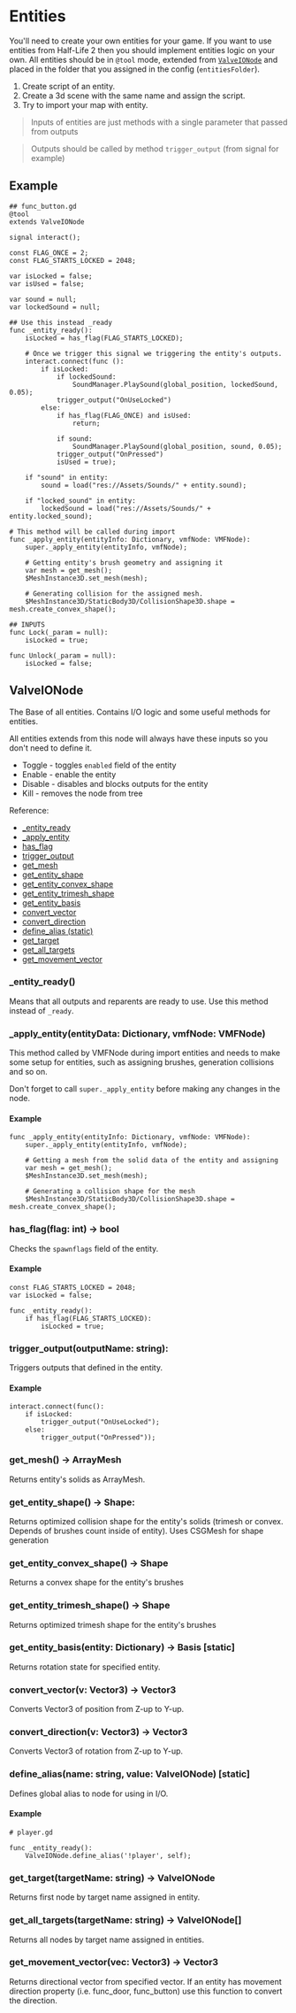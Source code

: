 # Entities
You'll need to create your own entities for your game. If you want to use entities from Half-Life 2 then you should implement entities logic on your own.
All entities should be in `@tool` mode, extended from [`ValveIONode`](#valveionode) and placed in the folder that you assigned in the config (`entitiesFolder`).

1. Create script of an entity.
2. Create a 3d scene with the same name and assign the script.
3. Try to import your map with entity.

> Inputs of entities are just methods with a single parameter that passed from outputs  

> Outputs should be called by method `trigger_output` (from signal for example)

## Example
```gdscript
## func_button.gd
@tool
extends ValveIONode

signal interact();

const FLAG_ONCE = 2;
const FLAG_STARTS_LOCKED = 2048;

var isLocked = false;
var isUsed = false;

var sound = null;
var lockedSound = null;

## Use this instead _ready
func _entity_ready():
	isLocked = has_flag(FLAG_STARTS_LOCKED);

	# Once we trigger this signal we triggering the entity's outputs.
	interact.connect(func ():
		if isLocked:
			if lockedSound:
				SoundManager.PlaySound(global_position, lockedSound, 0.05);
			trigger_output("OnUseLocked")
		else:
			if has_flag(FLAG_ONCE) and isUsed:
				return;

			if sound:
				SoundManager.PlaySound(global_position, sound, 0.05);
			trigger_output("OnPressed")
			isUsed = true);

	if "sound" in entity:
		sound = load("res://Assets/Sounds/" + entity.sound);

	if "locked_sound" in entity:
		lockedSound = load("res://Assets/Sounds/" + entity.locked_sound);

# This method will be called during import
func _apply_entity(entityInfo: Dictionary, vmfNode: VMFNode):
	super._apply_entity(entityInfo, vmfNode);

	# Getting entity's brush geometry and assigning it
	var mesh = get_mesh();
	$MeshInstance3D.set_mesh(mesh);

	# Generating collision for the assigned mesh.
	$MeshInstance3D/StaticBody3D/CollisionShape3D.shape = mesh.create_convex_shape();

## INPUTS
func Lock(_param = null):
	isLocked = true;

func Unlock(_param = null):
	isLocked = false;
```

## ValveIONode
The Base of all entities. Contains I/O logic and some useful methods for entities.  

All entities extends from this node will always have these inputs so you don't need to define it.
- Toggle - toggles `enabled` field of the entity
- Enable - enable the entity
- Disable - disables and blocks outputs for the entity
- Kill - removes the node from tree

Reference:
* [_entity_ready](#_entity_ready)
* [_apply_entity](#_apply_entity)
* [has_flag](#has_flagflag-int---bool)
* [trigger_output](#trigger_outputoutputname-string)
* [get_mesh](#get_mesh---arraymesh)
* [get_entity_shape](#get_entity_shape---shape)
* [get_entity_convex_shape](#get_entity_convex_shape---shape)
* [get_entity_trimesh_shape](#get_entity_trimesh_shape---shape)
* [get_entity_basis](#get_entity_basisentity-dictionary---basis-static)
* [convert_vector](#convert_vectorv-vector3---vector3)
* [convert_direction](#convert_directionv-vector3---vector3)
* [define_alias (static)](#define_aliasname-string-value-valveionode-static)
* [get_target](#get_targettargetname-string---valveionode)
* [get_all_targets](#get_all_targetstargetname-string---valveionode)
* [get_movement_vector](#get_movement_vectorvec-vector3---vector3)

### _entity_ready()
Means that all outputs and reparents are ready to use. Use this method instead of `_ready`.

### _apply_entity(entityData: Dictionary, vmfNode: VMFNode)
This method called by VMFNode during import entities and needs to make some setup for entities,
such as assigning brushes, generation collisions and so on.  

Don't forget to call `super._apply_entity` before making any changes in the node.

#### Example
```gdscript
func _apply_entity(entityInfo: Dictionary, vmfNode: VMFNode):
	super._apply_entity(entityInfo, vmfNode);

	# Getting a mesh from the solid data of the entity and assigning
	var mesh = get_mesh();
	$MeshInstance3D.set_mesh(mesh);

	# Generating a collision shape for the mesh
	$MeshInstance3D/StaticBody3D/CollisionShape3D.shape = mesh.create_convex_shape();

```

### has_flag(flag: int) -> bool
Checks the `spawnflags` field of the entity.

#### Example
```gdscript
const FLAG_STARTS_LOCKED = 2048;
var isLocked = false;

func _entity_ready():
	if has_flag(FLAG_STARTS_LOCKED):
		isLocked = true;
```

### trigger_output(outputName: string):
Triggers outputs that defined in the entity.

#### Example
```gdscript
interact.connect(func():
	if isLocked:
		trigger_output("OnUseLocked");
	else:
		trigger_output("OnPressed"));
```

### get_mesh() -> ArrayMesh
Returns entity's solids as ArrayMesh.

### get_entity_shape() -> Shape:
Returns optimized collision shape for the entity's solids (trimesh or convex. Depends of brushes count inside of entity). 
Uses CSGMesh for shape generation

### get_entity_convex_shape() -> Shape
Returns a convex shape for the entity's brushes

### get_entity_trimesh_shape() -> Shape
Returns optimized trimesh shape for the entity's brushes

### get_entity_basis(entity: Dictionary) -> Basis [static]
Returns rotation state for specified entity.

### convert_vector(v: Vector3) -> Vector3
Converts Vector3 of position from Z-up to Y-up.

### convert_direction(v: Vector3) -> Vector3
Converts Vector3 of rotation from Z-up to Y-up.

### define_alias(name: string, value: ValveIONode) [static]
Defines global alias to node for using in I/O. 
#### Example
```gdscript
# player.gd

func _entity_ready():
	ValveIONode.define_alias('!player', self);
```

### get_target(targetName: string) -> ValveIONode
Returns first node by target name assigned in entity.

### get_all_targets(targetName: string) -> ValveIONode[]
Returns all nodes by target name assigned in entities.

### get_movement_vector(vec: Vector3) -> Vector3
Returns directional vector from specified vector. If an entity has movement direction property (i.e. func_door, func_button) use this function to convert the direction.
